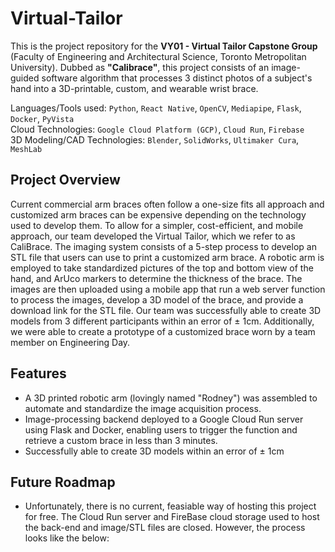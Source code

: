 # Virtual-Tailor
This is the project repository for the **VY01 - Virtual Tailor Capstone Group** (Faculty of Engineering and Architectural Science, Toronto Metropolitan University). Dubbed as **"Calibrace"**, this project consists of an image-guided software algorithm that processes 3 distinct photos of a subject's hand into a 3D-printable, custom, and wearable wrist brace.

Languages/Tools used: `Python`, `React Native`, `OpenCV`, `Mediapipe`, `Flask`, `Docker`, `PyVista` <br />
Cloud Technologies: `Google Cloud Platform (GCP)`, `Cloud Run`, `Firebase` <br />
3D Modeling/CAD Technologies: `Blender`, `SolidWorks`, `Ultimaker Cura`, `MeshLab`


## Project Overview
Current commercial arm braces often follow a one-size fits all approach and customized arm braces can be expensive depending on the technology used to develop them. To allow for a simpler, cost-efficient, and mobile approach, our team developed the Virtual Tailor, which we refer to as CaliBrace. The imaging system consists of a 5-step process to develop an STL file that users can use to print a customized arm brace. A robotic arm is employed to take standardized pictures of the top and bottom view of the hand, and ArUco markers to determine the thickness of the brace. The images are then uploaded using a mobile app that run a web server function to process the images, develop a 3D model of the brace, and provide a download link for the STL file. Our team was successfully able to create 3D models from 3 different participants within an error of ± 1cm. Additionally, we were able to create a prototype of a customized brace worn by a team member on Engineering Day.

## Features
- A 3D printed robotic arm (lovingly named "Rodney") was assembled to automate and standardize the image acquisition process.
- Image-processing backend deployed to a Google Cloud Run server using Flask and Docker, enabling users to trigger the function and retrieve a custom brace in less than 3 minutes.
- Successfully able to create 3D models within an error of ± 1cm

## Future Roadmap
- Unfortunately, there is no current, feasiable way of hosting this project for free. The Cloud Run server and FireBase cloud storage used to host the back-end and image/STL files are closed. However, the process looks like the below:



